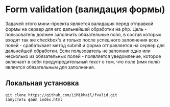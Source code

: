 # Form validation (валидация формы)

Задачей этого мини-проекта является валидация перед отправкой формы на сервер для его дальнейшей обработки на php.
Цель - пользователь должен заполнить обязательные поля, в состав которых входят так же checkbox's и только после успешного заполнения всех полей - срабатывает метод submit и форма отправляется на сервер для дальнейшей обработки.
Если пользователь не заполнил одно или несколько из обязательных полей - появляется уведомление, которое включает в себя предупредительный текст о том, что поле (имя поля) является обязательным для заполнения.

## Локальная установка

```
git clone https://github.com/iiMikhail/fvalid.git
запустить файл index.html
```
